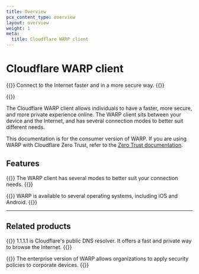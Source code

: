 ```yaml
---
title: Overview
pcx_content_type: overview
layout: overview
weight: 1
meta:
  title: Cloudflare WARP client
---
```


# Cloudflare WARP client

{{<description>}}
Connect to the Internet faster and in a more secure way.
{{</description>}}

{{<plan type="all">}}

The Cloudflare WARP client allows individuals to have a faster, more secure, and more private experience online. The WARP client sits between your device and the Internet, and has several connection modes to better suit different needs.

This documentation is for the consumer version of WARP. If you are using WARP with Cloudflare Zero Trust, refer to the [Zero Trust documentation](/cloudflare-one/connections/connect-devices/warp/).

## Features

{{<feature header="WARP modes" href="/warp-client/warp-modes/">}}
The WARP client has several modes to better suit your connection needs.
{{</feature>}}

{{<feature header="OS clients" href="/warp-client/get-started/">}}
WARP is available to several operating systems, including iOS and Android.
{{</feature>}}

---
 
## Related products
 
{{<related header="1.1.1.1" href="/1.1.1.1/" product="1.1.1.1">}}
1.1.1.1 is Cloudflare's public DNS resolver. It offers a fast and private way to browse the Internet.
{{</related>}}

{{<related header="WARP for Zero Trust" href="/cloudflare-one/connections/connect-devices/warp/" product="cloudflare-one">}}
The enterprise version of WARP allows organizations to apply security policies to corporate devices. 
{{</related>}}
